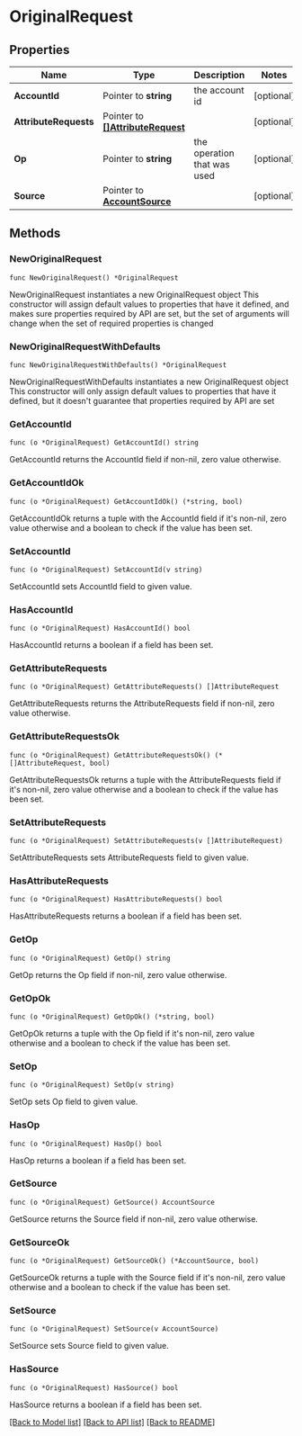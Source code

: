 # OriginalRequest

## Properties

Name | Type | Description | Notes
------------ | ------------- | ------------- | -------------
**AccountId** | Pointer to **string** | the account id | [optional] 
**AttributeRequests** | Pointer to [**[]AttributeRequest**](AttributeRequest.md) |  | [optional] 
**Op** | Pointer to **string** | the operation that was used | [optional] 
**Source** | Pointer to [**AccountSource**](AccountSource.md) |  | [optional] 

## Methods

### NewOriginalRequest

`func NewOriginalRequest() *OriginalRequest`

NewOriginalRequest instantiates a new OriginalRequest object
This constructor will assign default values to properties that have it defined,
and makes sure properties required by API are set, but the set of arguments
will change when the set of required properties is changed

### NewOriginalRequestWithDefaults

`func NewOriginalRequestWithDefaults() *OriginalRequest`

NewOriginalRequestWithDefaults instantiates a new OriginalRequest object
This constructor will only assign default values to properties that have it defined,
but it doesn't guarantee that properties required by API are set

### GetAccountId

`func (o *OriginalRequest) GetAccountId() string`

GetAccountId returns the AccountId field if non-nil, zero value otherwise.

### GetAccountIdOk

`func (o *OriginalRequest) GetAccountIdOk() (*string, bool)`

GetAccountIdOk returns a tuple with the AccountId field if it's non-nil, zero value otherwise
and a boolean to check if the value has been set.

### SetAccountId

`func (o *OriginalRequest) SetAccountId(v string)`

SetAccountId sets AccountId field to given value.

### HasAccountId

`func (o *OriginalRequest) HasAccountId() bool`

HasAccountId returns a boolean if a field has been set.

### GetAttributeRequests

`func (o *OriginalRequest) GetAttributeRequests() []AttributeRequest`

GetAttributeRequests returns the AttributeRequests field if non-nil, zero value otherwise.

### GetAttributeRequestsOk

`func (o *OriginalRequest) GetAttributeRequestsOk() (*[]AttributeRequest, bool)`

GetAttributeRequestsOk returns a tuple with the AttributeRequests field if it's non-nil, zero value otherwise
and a boolean to check if the value has been set.

### SetAttributeRequests

`func (o *OriginalRequest) SetAttributeRequests(v []AttributeRequest)`

SetAttributeRequests sets AttributeRequests field to given value.

### HasAttributeRequests

`func (o *OriginalRequest) HasAttributeRequests() bool`

HasAttributeRequests returns a boolean if a field has been set.

### GetOp

`func (o *OriginalRequest) GetOp() string`

GetOp returns the Op field if non-nil, zero value otherwise.

### GetOpOk

`func (o *OriginalRequest) GetOpOk() (*string, bool)`

GetOpOk returns a tuple with the Op field if it's non-nil, zero value otherwise
and a boolean to check if the value has been set.

### SetOp

`func (o *OriginalRequest) SetOp(v string)`

SetOp sets Op field to given value.

### HasOp

`func (o *OriginalRequest) HasOp() bool`

HasOp returns a boolean if a field has been set.

### GetSource

`func (o *OriginalRequest) GetSource() AccountSource`

GetSource returns the Source field if non-nil, zero value otherwise.

### GetSourceOk

`func (o *OriginalRequest) GetSourceOk() (*AccountSource, bool)`

GetSourceOk returns a tuple with the Source field if it's non-nil, zero value otherwise
and a boolean to check if the value has been set.

### SetSource

`func (o *OriginalRequest) SetSource(v AccountSource)`

SetSource sets Source field to given value.

### HasSource

`func (o *OriginalRequest) HasSource() bool`

HasSource returns a boolean if a field has been set.


[[Back to Model list]](../README.md#documentation-for-models) [[Back to API list]](../README.md#documentation-for-api-endpoints) [[Back to README]](../README.md)


